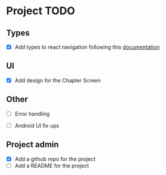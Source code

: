 # Project TODO

## Types
- [x] Add types to react navigation following this [documentation](https://reactnavigation.org/docs/typescript/)

## UI
- [x] Add design for the Chapter Screen

## Other
- [ ] Error handling
- [ ] Android UI fix ups


## Project admin
- [x] Add a github repo for the project
- [ ] Add a README for the project
